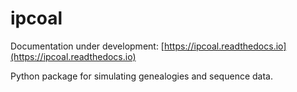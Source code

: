 # ipcoal

Documentation under development: [https://ipcoal.readthedocs.io](https://ipcoal.readthedocs.io)

Python package for simulating genealogies and sequence data. 

